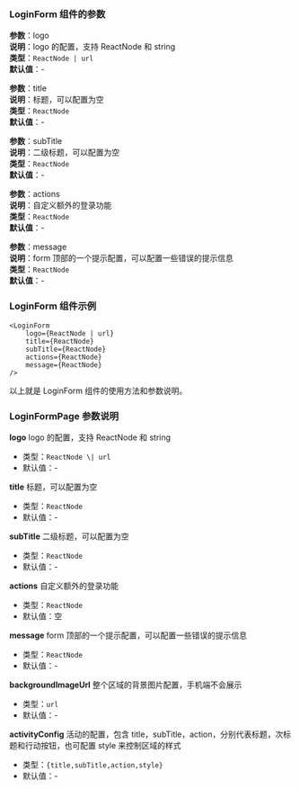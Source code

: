 ### LoginForm 组件的参数

**参数**：logo  
**说明**：logo 的配置，支持 ReactNode 和 string  
**类型**：`ReactNode | url`  
**默认值**：-

**参数**：title  
**说明**：标题，可以配置为空  
**类型**：`ReactNode`  
**默认值**：-

**参数**：subTitle  
**说明**：二级标题，可以配置为空  
**类型**：`ReactNode`  
**默认值**：-

**参数**：actions  
**说明**：自定义额外的登录功能  
**类型**：`ReactNode`  
**默认值**：-

**参数**：message  
**说明**：form 顶部的一个提示配置，可以配置一些错误的提示信息  
**类型**：`ReactNode`  
**默认值**：-

### LoginForm 组件示例

```
<LoginForm
    logo={ReactNode | url}
    title={ReactNode}
    subTitle={ReactNode}
    actions={ReactNode}
    message={ReactNode}
/>
```

以上就是 LoginForm 组件的使用方法和参数说明。

### LoginFormPage 参数说明

**logo**
logo 的配置，支持 ReactNode 和 string

- 类型：`ReactNode \| url`
- 默认值：-

**title**
标题，可以配置为空

- 类型：`ReactNode`
- 默认值：-

**subTitle**
二级标题，可以配置为空

- 类型：`ReactNode`
- 默认值：-

**actions**
自定义额外的登录功能

- 类型：`ReactNode`
- 默认值：空

**message**
form 顶部的一个提示配置，可以配置一些错误的提示信息

- 类型：`ReactNode`
- 默认值：-

**backgroundImageUrl**
整个区域的背景图片配置，手机端不会展示

- 类型：`url`
- 默认值：-

**activityConfig**
活动的配置，包含 title，subTitle，action，分别代表标题，次标题和行动按钮，也可配置 style 来控制区域的样式

- 类型：`{title,subTitle,action,style}`
- 默认值：-
